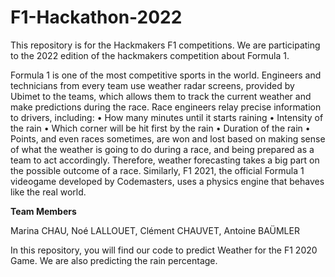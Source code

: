 # F1-Hackathon-2022
This repository is for the Hackmakers F1 competitions.
We are participating to the 2022 edition of the hackmakers competition about Formula 1.

Formula 1 is one of the most competitive sports in the world. Engineers and technicians
from every team use weather radar screens, provided by Ubimet to the teams, which allows
them to track the current weather and make predictions during the race. Race engineers
relay precise information to drivers, including:
• How many minutes until it starts raining
• Intensity of the rain
• Which corner will be hit first by the rain
• Duration of the rain
• Points, and even races sometimes, are won and lost based on making sense of what
the weather is going to do during a race, and being prepared as a team to act
accordingly.
Therefore, weather forecasting takes a big part on the possible outcome of a race.
Similarly, F1 2021, the official Formula 1 videogame developed by Codemasters, uses a
physics engine that behaves like the real world.

**Team Members**

Marina CHAU, Noé LALLOUET, Clément CHAUVET, Antoine BAÜMLER

In this repository, you will find our code to predict Weather for the F1 2020 Game. We are also predicting the rain percentage.

